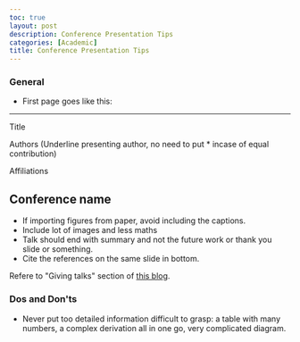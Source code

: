 ```yaml
---
toc: true
layout: post
description: Conference Presentation Tips
categories: [Academic]
title: Conference Presentation Tips
---
```


### General

* First page goes like this:
---
Title

Authors (Underline presenting author, no need to put * incase of equal contribution)

Affiliations

Conference name
---
* If importing figures from paper, avoid including the captions.
* Include lot of images and less maths
* Talk should end with summary and not the future work or thank you slide or something.
* Cite the references on the same slide in bottom.

Refere to "Giving talks" section of [this blog](http://karpathy.github.io/2016/09/07/phd/).

### Dos and Don'ts

* Never put too detailed information difficult to grasp: a table with many numbers, a complex derivation all in one go, very complicated diagram.
